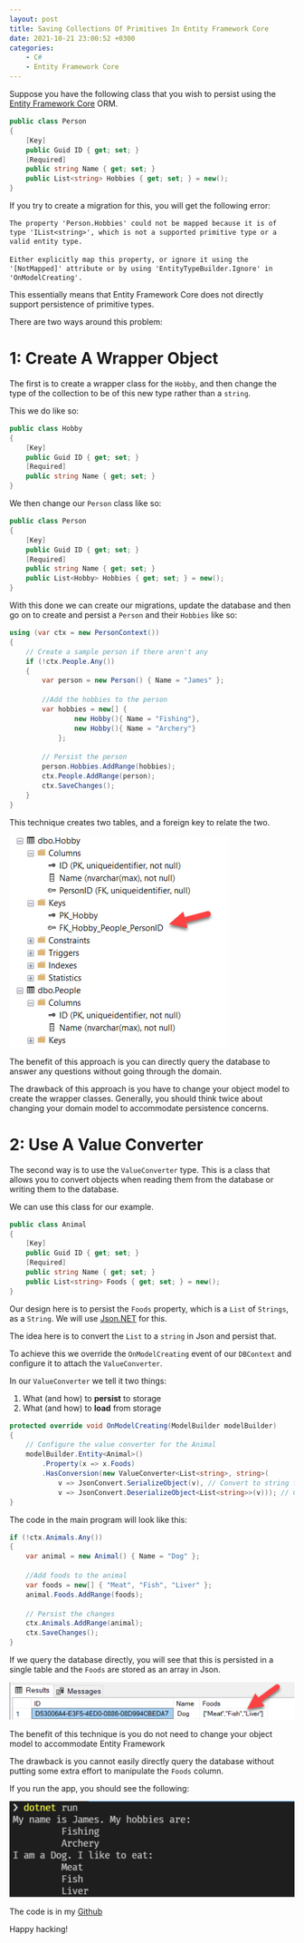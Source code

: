 ```yaml
---
layout: post
title: Saving Collections Of Primitives In Entity Framework Core
date: 2021-10-21 23:00:52 +0300
categories:
    - C#
    - Entity Framework Core
---
```

Suppose you have the following class that you wish to persist using the [Entity Framework Core](https://docs.microsoft.com/en-us/ef/) ORM.

```csharp
public class Person
{
    [Key]
    public Guid ID { get; set; }
    [Required]
    public string Name { get; set; }
    public List<string> Hobbies { get; set; } = new();
}
```

If you try to create a migration for this, you will get the following error:

```plaintext
The property 'Person.Hobbies' could not be mapped because it is of type 'IList<string>', which is not a supported primitive type or a valid entity type. 

Either explicitly map this property, or ignore it using the '[NotMapped]' attribute or by using 'EntityTypeBuilder.Ignore' in 'OnModelCreating'.
```

This essentially means that Entity Framework Core does not directly support persistence of primitive types.

There are two ways around this problem:

# 1: Create A Wrapper Object

The first is to create a wrapper class for the `Hobby`, and then change the type of the collection to be of this new type rather than a `string`.

This we do like so:

```csharp
public class Hobby
{
    [Key]
    public Guid ID { get; set; }
    [Required]
    public string Name { get; set; }
}
```

We then change our `Person` class like so:

```csharp
public class Person
{
    [Key]
    public Guid ID { get; set; }
    [Required]
    public string Name { get; set; }
    public List<Hobby> Hobbies { get; set; } = new();
}
```

With this done we can create our migrations, update the database and then go on to create and persist a `Person` and their `Hobbies` like so:

```csharp
using (var ctx = new PersonContext())
{
    // Create a sample person if there aren't any
    if (!ctx.People.Any())
    {
        var person = new Person() { Name = "James" };

        //Add the hobbies to the person
        var hobbies = new[] {
                new Hobby(){ Name = "Fishing"},
                new Hobby(){ Name = "Archery"}
            };

        // Persist the person
        person.Hobbies.AddRange(hobbies);
        ctx.People.AddRange(person);
        ctx.SaveChanges();
    }
}
```

This technique creates two tables, and a foreign key to relate the two.

![](../images/2021/10/WrapperClass.png)

The benefit of this approach is you can directly  query the database to answer any questions without going through the domain.
  
The drawback of this approach is you have to change your object model to create the wrapper classes. Generally, you should think twice about changing your domain model to accommodate persistence concerns.

# 2: Use A Value Converter

The second way is to use the `ValueConverter` type. This is a class that allows you to convert objects when reading them from the database or writing them to the database.

We can use this class for our example.

```csharp
public class Animal
{
    [Key]
    public Guid ID { get; set; }
    [Required]
    public string Name { get; set; }
    public List<string> Foods { get; set; } = new();
}
```

Our design here is to persist the `Foods` property, which is a `List` of `Strings`, as a  `String`. We will use [Json.NET](https://www.newtonsoft.com/json) for this.

The idea here is to convert the `List` to a `string` in Json and persist that.

To achieve this we override the `OnModelCreating` event of our `DBContext` and configure it to attach the `ValueConverter`.

In our `ValueConverter` we tell it two things:
1. What (and how) to **persist** to storage
2. What (and how) to **load** from storage

```csharp
protected override void OnModelCreating(ModelBuilder modelBuilder)
{
    // Configure the value converter for the Animal
    modelBuilder.Entity<Animal>()
        .Property(x => x.Foods)
        .HasConversion(new ValueConverter<List<string>, string>(
            v => JsonConvert.SerializeObject(v), // Convert to string for persistence
            v => JsonConvert.DeserializeObject<List<string>>(v))); // Convert to List<String> for use
}
```

The code in the main program will look like this:

```csharp
if (!ctx.Animals.Any())
{
    var animal = new Animal() { Name = "Dog" };

    //Add foods to the animal
    var foods = new[] { "Meat", "Fish", "Liver" };
    animal.Foods.AddRange(foods);

    // Persist the changes
    ctx.Animals.AddRange(animal);
    ctx.SaveChanges();
}
```

If we query the database directly, you will see that this is persisted in a single table and the `Foods` are stored as an array in Json.

![](../images/2021/10/ValueConverter.png)

The benefit of this technique is you do not need to change your object model to accommodate Entity Framework

The drawback is you cannot easily directly query the database without putting some extra effort to manipulate the `Foods` column.

If you run the app, you should see the following:

![](../images/2021/10/EFCorePrimitivesResults.png)

The code is in my [Github](https://github.com/conradakunga/BlogCode/tree/master/2021-10-21%20-%20EF%20Persist%20Primitive%20Collection)

Happy hacking!



